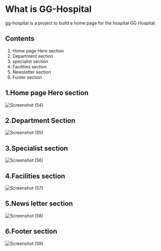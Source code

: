 # What is GG-Hospital
gg-hospital is a project to build a home page for the hospital GG Hospital.  
## Contents   
1. Home page Hero section
2. Department section
3. specialist section 
4. Facilities section  
5. Newsletter section  
6. Footer section
## 1.Home page Hero section
![Screenshot (54)](https://github.com/binoybarnabas/gg-hospital/assets/77873811/2477691a-f967-4b47-b9d1-b0698fe5171e)
## 2.Department Section
![Screenshot (55)](https://github.com/binoybarnabas/gg-hospital/assets/77873811/73bb4747-b280-431b-8fc9-fdb642943628)
## 3.Specialist section
![Screenshot (56)](https://github.com/binoybarnabas/gg-hospital/assets/77873811/04b94ddc-fe50-428d-8fbe-1584cb930c47)
## 4.Facilities section
![Screenshot (57)](https://github.com/binoybarnabas/gg-hospital/assets/77873811/0d9e52a6-67a5-4f0f-adc3-c9bf2c0efced)
## 5.News letter section
![Screenshot (58)](https://github.com/binoybarnabas/gg-hospital/assets/77873811/88ea31c3-e877-4e60-8830-eaea710ae154)
## 6.Footer section
![Screenshot (59)](https://github.com/binoybarnabas/gg-hospital/assets/77873811/66fb5a09-0172-47a2-9696-d6d1b2869bc7)

